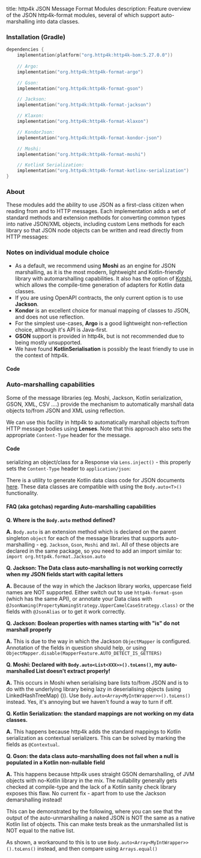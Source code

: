 title: http4k JSON Message Format Modules
description: Feature overview of the JSON http4k-format modules, several of which support auto-marshalling into data classes.

### Installation (Gradle)

```kotlin
dependencies {
    implementation(platform("org.http4k:http4k-bom:5.27.0.0"))
 
    // Argo:  
    implementation("org.http4k:http4k-format-argo")

    // Gson:  
    implementation("org.http4k:http4k-format-gson")

    // Jackson: 
    implementation("org.http4k:http4k-format-jackson")

    // Klaxon: 
    implementation("org.http4k:http4k-format-klaxon")

    // KondorJson: 
    implementation("org.http4k:http4k-format-kondor-json")

    // Moshi: 
    implementation("org.http4k:http4k-format-moshi")

    // KotlinX Serialization: 
    implementation("org.http4k:http4k-format-kotlinx-serialization")
}
```

### About
These modules add the ability to use JSON as a first-class citizen when reading from and to HTTP messages. Each 
implementation adds a set of standard methods and extension methods for converting common types into native JSON/XML 
objects, including custom Lens methods for each library so that JSON node objects can be written and read directly from
 HTTP messages:

### Notes on individual module choice
- As a default, we recommend using **Moshi** as an engine for JSON marshalling, as it is the most modern, lightweight and Kotlin-friendly library with automarshalling capabilities. It also has the option of [Kotshi](https://github.com/ansman/kotshi), which allows the compile-time generation of adapters for Kotlin data classes.
- If you are using OpenAPI contracts, the only current option is to use **Jackson**.
- **Kondor** is an excellent choice for manual mapping of classes to JSON, and does not use reflection.
- For the simplest use-cases, **Argo** is a good lightweight non-reflection choice, although it's API is Java-first.
- **GSON** support is provided in http4k, but is not recommended due to being mostly unsupported.
- We have found **KotlinSerialisation** is possibly the least friendly to use in the context of http4k.

#### Code [<img class="octocat"/>](https://github.com/http4k/http4k/blob/master/src/docs/guide/reference/json/example.kt)

<script src="https://gist-it.appspot.com/https://github.com/http4k/http4k/blob/master/src/docs/guide/reference/json/example.kt"></script>

### Auto-marshalling capabilities

Some of the message libraries (eg. Moshi, Jackson, Kotlin serialization, GSON, XML, CSV ....) provide the mechanism to automatically marshall data objects 
to/from JSON and XML using reflection.

We can use this facility in http4k to automatically marshall objects to/from HTTP message bodies using **Lenses**. Note that this approach also sets the appropriate `Content-Type` header for the message.

#### Code [<img class="octocat"/>](https://github.com/http4k/http4k/blob/master/src/docs/guide/reference/json/autoJson.kt)

<script src="https://gist-it.appspot.com/https://github.com/http4k/http4k/blob/master/src/docs/guide/reference/json/autoJson.kt"></script>

serializing an object/class for a Response via `Lens.inject()` - this properly sets the `Content-Type` header to `application/json`:
<script src="https://gist-it.appspot.com/https://github.com/http4k/http4k/blob/master/src/docs/guide/reference/json/autoJsonResponse.kt"></script>

There is a utility to generate Kotlin data class code for JSON documents [here](http://toolbox.http4k.org/dataclasses). 
These data classes are compatible with using the `Body.auto<T>()` functionality. 

#### FAQ (aka gotchas) regarding Auto-marshalling capabilities

**Q. Where is the `Body.auto` method defined?**

**A.** `Body.auto` is an extension method which is declared on the parent singleton `object` for each of the message libraries that supports auto-marshalling - eg. `Jackson`, `Gson`, `Moshi` and `Xml`. All of these objects are declared in the same package, so you need to add an import similar to:
`import org.http4k.format.Jackson.auto`

**Q. Jackson: The Data class auto-marshalling is not working correctly when my JSON fields start with capital letters**

**A.** Because of the way in which the Jackson library works, uppercase field names are NOT supported. Either switch out to use `http4k-format-gson` (which has the same API), or annotate your Data class with `@JsonNaming(PropertyNamingStrategy.UpperCamelCaseStrategy.class)` or the fields with `@JsonAlias` or to get it work correctly.

**Q. Jackson: Boolean properties with names starting with "is" do not marshall properly**

**A.** This is due to the way in which the Jackson `ObjectMapper` is configured. Annotation of the fields in question should help, or using `ObjectMapper.disable(MapperFeature.AUTO_DETECT_IS_GETTERS)`

**Q. Moshi: Declared with `Body.auto<List<XXX>>().toLens()`, my auto-marshalled List doesn't extract properly!**

**A.** This occurs in Moshi when serialising bare lists to/from JSON and is to do with the underlying library being lazy in deserialising objects (using LinkedHashTreeMap) ()). Use `Body.auto<Array<MyIntWrapper>>().toLens()` instead. Yes, it's annoying but we haven't found a way to turn if off.

**Q. Kotlin Serialization: the standard mappings are not working on my data classes.**

**A.** This happens because http4k adds the standard mappings to Kotlin serialization as contextual serializers. This can be solved by marking the fields as `@Contextual`.

**Q. Gson: the data class auto-marshalling does not fail when a null is populated in a Kotlin non-nullable field**

**A.** This happens because http4k uses straight GSON demarshalling, of JVM objects with no-Kotlin library in the mix. The nullability generally gets checked at compile-type and the lack of a Kotlin sanity check library exposes this flaw. No current fix - apart from to use the Jackson demarshalling instead!

This can be demonstrated by the following, where you can see that the output of the auto-unmarshalling a naked JSON is NOT 
the same as a native Kotlin list of objects. This can make tests break as the unmarshalled list is NOT equal to the native list.

As shown, a workaround to this is to use `Body.auto<Array<MyIntWrapper>>().toLens()` instead, and then compare using 
`Arrays.equal()`

[<img class="octocat"/>](https://github.com/http4k/http4k/blob/master/src/docs/guide/reference/json/list_gotcha.kt)

<script src="https://gist-it.appspot.com/https://github.com/http4k/http4k/blob/master/src/docs/guide/reference/json/list_gotcha.kt"></script>

[http4k]: https://http4k.org
